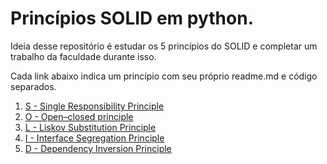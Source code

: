 # Princípios SOLID em python.


Ideia desse repositório é estudar os 5 princípios do SOLID e completar um trabalho da faculdade durante isso.


Cada link abaixo indica um princípio com seu próprio readme.md e código separados.


1. [S - Single Responsibility Principle](1-single-responsibility/single-responsability.md)
2. [O - Open–closed principle](2-open-closed/open-closed.md)
3. [L - Liskov Substitution Principle](3-liskov-substitution/liskov-substitution.md)
4. [I - Interface Segregation Principle](4-interface-segregation/interface-segregation.md)
5. [D - Dependency Inversion Principle](5-dependency-inversion/dependency-inversion.md)